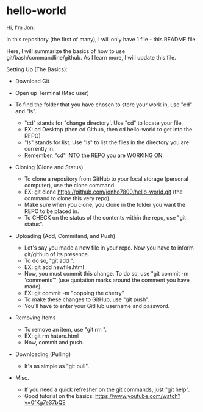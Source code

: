 # hello-world

Hi, I'm Jon.

In this repository (the first of many), I will only have 1 file - this README file. 

Here, I will summarize the basics of how to use git/bash/commandline/github. As I learn more, I will update this file. 

Setting Up (The Basics):

- Download Git
- Open up Terminal (Mac user)

- To find the folder that you have chosen to store your work in, use "cd" and "ls". 
  - "cd" stands for "change directory'. Use "cd" to locate your file. 
  - EX: cd Desktop (then cd Github, then cd hello-world to get into the REPO)
  - "ls" stands for list. Use "ls" to list the files in the directory you are currently in.
  - Remember, "cd" INTO the REPO you are WORKING ON. 

- Cloning (Clone and Status) 
  - To clone a repository from GitHub to your local storage (personal computer), use the clone command.
  - EX: git clone https://github.com/jonho7800/hello-world.git (the command to clone this very repo).
  - Make sure when you clone, you clone in the folder you want the REPO to be placed in. 
  - To CHECK on the status of the contents within the repo, use "git status". 
  
- Uploading (Add, Commitand, and Push) 
  - Let's say you made a new file in your repo. Now you have to inform git/github of its presence. 
  - To do so, "git add <file name>".
  - EX: git add newfile.html
  - Now, you must commit this change. To do so, use "git commit -m 'comments'" (use quotation marks around the comment you have made). 
  - EX: git commit -m "popping the cherry" 
  - To make these changes to GitHub, use "git push". 
  - You'll have to enter your GitHub username and password. 
  
- Removing Items
  - To remove an item, use "git rm <file name>".
  - EX: git rm haters.html
  - Now, commit and push. 
  
- Downloading (Pulling)
  - It's as simple as "git pull". 

- Misc.
  - If you need a quick refresher on the git commands, just "git help". 
  - Good tutorial on the basics: https://www.youtube.com/watch?v=0fKg7e37bQE 


